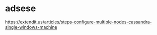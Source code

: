# adsese
https://extendit.us/articles/steps-configure-multiple-nodes-cassandra-single-windows-machine
